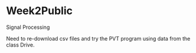 # Week2Public
Signal Processing

Need to re-download csv files and try the PVT program using data from the class Drive.
